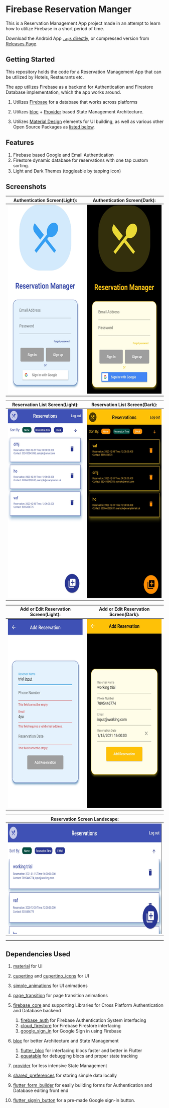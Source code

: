 # Firebase Reservation Manger

This is a Reservation Management App project made in an attempt to learn how to utilize Firebase in a short period of time.

Download the Android App [`.apk` directly](https://raw.githubusercontent.com/Dhi13man/reservation_manager_firebase/main/Output/ReservationManager.apk), or compressed version from [Releases Page](https://github.com/Dhi13man/reservation_manager_firebase/releases/tag/0.7.0-android).

## Getting Started

This repository holds the code for a Reservation Management App that can be utilized by Hotels, Restaurants etc.

The app utilizes Firebase as a backend for Authentication and Firestore Database implementation, which the app works around.

1. Utilizes [Firebase](https://www.firebase.com) for a database that works across platforms

2. Utilizes [bloc](https://pub.dev/packages/bloc) + [Provider](https://pub.dev/packages/provider) based State Management Architecture.

3. Utilizes [Material Design](https://material.io/develop/flutter) elements for UI building, as well as various other Open Source Packages as [listed below](#dependencies-used).

## Features

1. Firebase based Google and Email Authentication
2. Firestore dynamic database for reservations with one tap custom sorting.
3. Light and Dark Themes (toggleable by tapping icon)

## Screenshots

Authentication Screen(Light): | Authentication Screen(Dark):
----------------|----------------------------
[<img height="600" width="350" src="https://raw.githubusercontent.com/Dhi13man/reservation_manager_firebase/main/Screenshots/authL.jpg" alt="Authentication Screen(Light)">](https://raw.githubusercontent.com/Dhi13man/SafeSyncIoT/main/Screenshots/authL.jpg) | [<img height="600" width="350" src="https://raw.githubusercontent.com/Dhi13man/reservation_manager_firebase/main/Screenshots/authD.jpg" alt="Authentication Screen(Dark)">](https://raw.githubusercontent.com/Dhi13man/reservation_manager_firebase/main/Screenshots/authD.jpg)

Reservation List Screen(Light): | Reservation List Screen(Dark):
--------------------------------------|----------------------
[<img height="600" width="350" src="https://raw.githubusercontent.com/Dhi13man/reservation_manager_firebase/main/Screenshots/reserveL.jpg" alt="Reservation List Screen(Light)">](https://raw.githubusercontent.com/Dhi13man/reservation_manager_firebase/main/Screenshots/reserveL.jpg) | [<img height="600" width="350" src="https://raw.githubusercontent.com/Dhi13man/reservation_manager_firebase/main/Screenshots/reserveD.jpg" alt="Reservation List Screen(Dark)">](https://raw.githubusercontent.com/Dhi13man/reservation_manager_firebase/main/Screenshots/reserveD.jpg)

Add or Edit Reservation Screen(Light): | Add or Edit Reservation Screen(Dark):
--------------------------------------|----------------------
[<img height="600" width="350" src="https://raw.githubusercontent.com/Dhi13man/reservation_manager_firebase/main/Screenshots/addL.jpg" alt="Add Reservation Screen(Light)">](https://raw.githubusercontent.com/Dhi13man/reservation_manager_firebase/main/Screenshots/addL.jpg) | [<img height="600" width="350" src="https://raw.githubusercontent.com/Dhi13man/reservation_manager_firebase/main/Screenshots/addD.jpg" alt="Add Reservation Screen(Dark)">](https://raw.githubusercontent.com/Dhi13man/reservation_manager_firebase/main/Screenshots/addD.jpg)

Reservation Screen Landscape:|
------------------------------|
[<img height="350" width="700" src="https://raw.githubusercontent.com/Dhi13man/reservation_manager_firebase/main/Screenshots/reserveLand.jpg" alt="Reservation Screen Landscape">](https://raw.githubusercontent.com/Dhi13man/reservation_manager_firebase/main/Screenshots/reserveLand.jpg) |

---

## Dependencies Used

1. [material](https://material.io/develop/flutter) for UI

2. [cupertino](https://flutter.dev/docs/development/ui/widgets/cupertino) and [cupertino_icons](https://pub.dev/packages/cupertino_icons) for UI

3. [simple_animations](https://pub.dev/packages/simple_animations) for UI animations

4. [page_transition](https://pub.dev/packages/page_transition) for page transition animations

5. [firebase_core](https://pub.dev/packages/firebase_core) and supporting Libraries for Cross Platform Authentication and Database backend
    1. [firebase_auth](https://pub.dev/packages/firebase_auth) for Firebase Authentication System interfacing
    2. [cloud_firestore](https://pub.dev/packages/cloud_firestore) for Firebase Firestore interfacing
    3. [google_sign_in](https://pub.dev/packages/google_sign_in) for Google Sign in using Firebase

6. [bloc](https://pub.dev/packages/bloc) for better Architecture and State Management
   1. [flutter_bloc](https://pub.dev/packages/flutter_bloc) for interfacing blocs faster and better in Flutter
   2. [equatable](https://pub.dev/packages/equatable) for debugging blocs and proper state tracking

7. [provider](https://pub.dev/packages/provider) for less intensive State Management

8. [shared_preferences](https://pub.dev/packages/shared_preferences) for storing simple data locally

9. [flutter_form_builder](https://pub.dev/packages/flutter_form_builder) for easily building forms for Authentication and Database editing front end

10. [flutter_signin_button](https://pub.dev/packages/flutter_signin_button) for a pre-made Google sign-in button.
